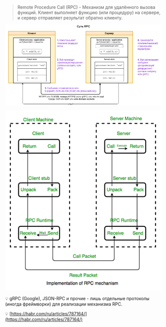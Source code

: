  > Remote Procedure Call (RPC) - Механизм для удалённого вызова функций.
 > Клиент выполняет функцию (или процедуру) на сервере, и сервер отправляет результат обратно клиенту.

![Untitled](programming/network/image-storage/Untitled.png)

![Untitled](programming/network/image-storage/Untitled%201.png)

💡 gRPC (Google), JSON-RPC и прочие - лишь отдельные протоколы (иногда фреймворки) для реализации механизма RPC.

💡 [https://habr.com/ru/articles/787164/](https://habr.com/ru/articles/787164/)
